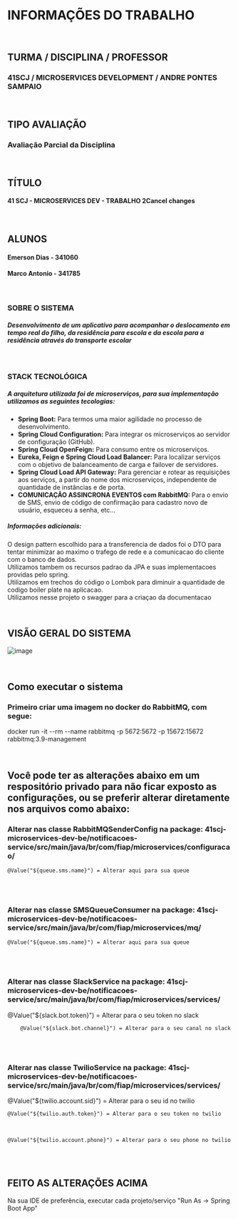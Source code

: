 # INFORMAÇÕES DO TRABALHO 
<br />

## TURMA / DISCIPLINA / PROFESSOR
### 41SCJ / MICROSERVICES DEVELOPMENT / ANDRE PONTES SAMPAIO
<br />

## TIPO AVALIAÇÃO
### Avaliação Parcial da Disciplina
<br />

## TÍTULO
#### 41 SCJ - MICROSERVICES DEV - TRABALHO 2Cancel changes
<br />

## ALUNOS 
#### Emerson Dias - 341060  
#### Marco Antonio - 341785
<br />

### SOBRE O SISTEMA 
##### Desenvolvimento de um aplicativo para acompanhar o deslocamento em tempo real do filho, da residência para escola e da escola para a residência através do transporte escolar
<br />

### STACK TECNOLÓGICA
##### A arquitetura utilizada foi de microserviços, para sua implementação utilizamos as seguintes tecologias:
<ul>
  <li><strong>Spring Boot:</strong> Para termos uma maior agilidade no processo de desenvolvimento.</li>
  <li><strong>Spring Cloud Configuration:</strong> Para integrar os microserviços ao servidor de configuração (GitHub).</li>
  <li><strong>Spring Cloud OpenFeign:</strong> Para consumo entre os microserviços.</li>
  <li><strong>Eureka, Feign e Spring Cloud Load Balancer:</strong> Para localizar serviços com o objetivo de balanceamento de carga e failover de servidores.</li>
  <li><strong>Spring Cloud Load API Gateway:</strong> Para gerenciar e rotear as requisições aos serviços, a partir do nome dos microserviços, independente de quantidade de instâncias e de porta.</li>
  <li><strong>COMUNICAÇÃO ASSINCRONA EVENTOS com RabbitMQ: </strong> Para o envio de SMS, envio de código de confirmação para cadastro novo de usuário, esqueceu a senha, etc...
</ul>

##### Informações adicionais:
O design pattern escolhido para a transferencia de dados foi o DTO para tentar minimizar ao maximo o trafego de rede e a comunicacao do cliente com o banco de dados.<br />
Utilizamos tambem os recursos padrao da JPA e suas implementacoes providas pelo spring.<br /> 
Utilizamos em trechos do código o Lombok para diminuir a quantidade de codigo boiler plate na aplicacao.<br /> 
Utilizamos nesse projeto o swagger para a criaçao da documentacao<br />

<br />

## VISÃO GERAL DO SISTEMA

![image](https://user-images.githubusercontent.com/29930488/148454224-73df71ea-d315-4024-9df6-a8ba7cb220f1.png)

<br />

## Como executar o sistema

### Primeiro criar uma imagem no docker do RabbitMQ, com segue:

docker run -it --rm --name rabbitmq -p 5672:5672 -p 15672:15672 rabbitmq:3.9-management

<br />

## Você pode ter as alterações abaixo em um respositório privado para não ficar exposto as configurações, ou se preferir alterar diretamente nos arquivos como abaixo:

### Alterar nas classe RabbitMQSenderConfig na package: 41scj-microservices-dev-be/notificacoes-service/src/main/java/br/com/fiap/microservices/configuracao/
        
	@Value("${queue.sms.name}") = Alterar aqui para sua queue
<br /><br />

### Alterar nas classe SMSQueueConsumer na package: 41scj-microservices-dev-be/notificacoes-service/src/main/java/br/com/fiap/microservices/mq/
        
	@Value("${queue.sms.name}") = Alterar aqui para sua queue
<br /><br />

### Alterar nas classe SlackService na package: 41scj-microservices-dev-be/notificacoes-service/src/main/java/br/com/fiap/microservices/services/
@Value("${slack.bot.token}") = Alterar para o seu token no slack
<br />
   
        @Value("${slack.bot.channel}") = Alterar para o seu canal no slack
<br /><br />

### Alterar nas classe TwilioService na package: 41scj-microservices-dev-be/notificacoes-service/src/main/java/br/com/fiap/microservices/services/
@Value("${twilio.account.sid}") = Alterar para o seu id no twilio
<br />
	
	@Value("${twilio.auth.token}") = Alterar para o seu token no twilio
<br />
	
	@Value("${twilio.account.phone}") = Alterar para o seu phone no twilio
<br />
<br />

## FEITO AS ALTERAÇÕES ACIMA
Na sua IDE de preferência, executar cada projeto/serviço "Run As -> Spring Boot App"



